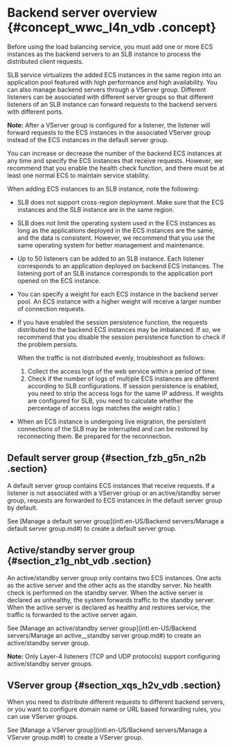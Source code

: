 # Backend server overview {#concept_wwc_l4n_vdb .concept}

Before using the load balancing service, you must add one or more ECS instances as the backend servers to an SLB instance to process the distributed client requests.

SLB service virtualizes the added ECS instances in the same region into an application pool featured with high performance and high availability. You can also manage backend servers through a VServer group. Different listeners can be associated with different server groups so that different listeners of an SLB instance can forward requests to the backend servers with different ports.

**Note:** After a VServer group is configured for a listener, the listener will forward requests to the ECS instances in the associated VServer group instead of the ECS instances in the default server group.

You can increase or decrease the number of the backend ECS instances at any time and specify the ECS instances that receive requests. However, we recommend that you enable the health check function, and there must be at least one normal ECS to maintain service stability.

When adding ECS instances to an SLB instance, note the following:

-   SLB does not support cross-region deployment. Make sure that the ECS instances and the SLB instance are in the same region.
-   SLB does not limit the operating system used in the ECS instances as long as the applications deployed in the ECS instances are the same, and the data is consistent. However, we recommend that you use the same operating system for better management and maintenance.
-   Up to 50 listeners can be added to an SLB instance. Each listener corresponds to an application deployed on backend ECS instances. The listening port of an SLB instance corresponds to the application port opened on the ECS instance.
-   You can specify a weight for each ECS instance in the backend server pool. An ECS instance with a higher weight will receive a larger number of connection requests.
-   If you have enabled the session persistence function, the requests distributed to the backend ECS instances may be imbalanced. If so, we recommend that you disable the session persistence function to check if the problem persists.

    When the traffic is not distributed evenly, troubleshoot as follows:

    1.  Collect the access logs of the web service within a period of time.
    2.  Check if the number of logs of multiple ECS instances are different according to SLB configurations. If session persistence is enabled, you need to strip the access logs for the same IP address. If weights are configured for SLB, you need to calculate whether the percentage of access logs matches the weight ratio.\)
-   When an ECS instance is undergoing live migration, the persistent connections of the SLB may be interrupted and can be restored by reconnecting them. Be prepared for the reconnection.

## Default server group {#section_fzb_g5n_n2b .section}

A default server group contains ECS instances that receive requests. If a listener is not associated with a VServer group or an active/standby server group, requests are forwarded to ECS instances in the default server group by default.

See [Manage a default server group](intl.en-US/Backend servers/Manage a default server group.md#) to create a default server group.

## Active/standby server group {#section_z1g_nbt_vdb .section}

An active/standby server group only contains two ECS instances. One acts as the active server and the other acts as the standby server. No health check is performed on the standby server. When the active server is declared as unhealthy, the system forwards traffic to the standby server. When the active server is declared as healthy and restores service, the traffic is forwarded to the active server again.

See [Manage an active/standby server group](intl.en-US/Backend servers/Manage an active__standby server group.md#) to create an active/standby server group.

**Note:** Only Layer-4 listeners \(TCP and UDP protocols\) support configuring active/standby server groups.

## VServer group {#section_xqs_h2v_vdb .section}

When you need to distribute different requests to different backend servers, or you want to configure domain name or URL based forwarding rules, you can use VServer groups.

See [Manage a VServer group](intl.en-US/Backend servers/Manage a VServer group.md#) to create a VServer group.

